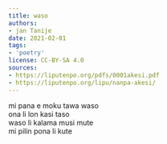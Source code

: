 ```yaml
---
title: waso
authors:
- jan Tanije
date: 2021-02-01
tags:
- 'poetry'
license: CC-BY-SA 4.0
sources:
- https://liputenpo.org/pdfs/0001akesi.pdf
- https://liputenpo.org/lipu/nanpa-akesi/
---
```


mi pana e moku tawa waso  
ona li lon kasi taso  
waso li kalama musi mute  
mi pilin pona li kute